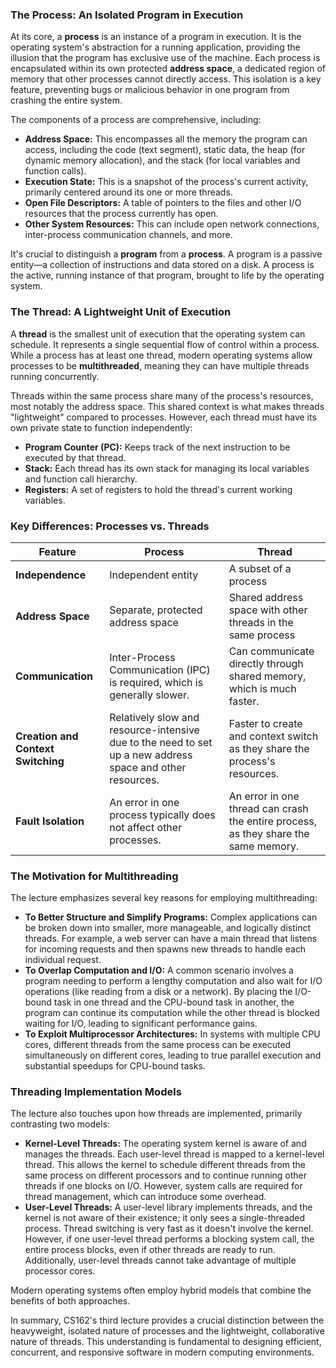 ### The Process: An Isolated Program in Execution

At its core, a **process** is an instance of a program in execution. It is the operating system's abstraction for a running application, providing the illusion that the program has exclusive use of the machine. Each process is encapsulated within its own protected **address space**, a dedicated region of memory that other processes cannot directly access. This isolation is a key feature, preventing bugs or malicious behavior in one program from crashing the entire system.

The components of a process are comprehensive, including:

- **Address Space:** This encompasses all the memory the program can access, including the code (text segment), static data, the heap (for dynamic memory allocation), and the stack (for local variables and function calls).
- **Execution State:** This is a snapshot of the process's current activity, primarily centered around its one or more threads.
- **Open File Descriptors:** A table of pointers to the files and other I/O resources that the process currently has open.
- **Other System Resources:** This can include open network connections, inter-process communication channels, and more.

It's crucial to distinguish a **program** from a **process**. A program is a passive entity—a collection of instructions and data stored on a disk. A process is the active, running instance of that program, brought to life by the operating system.

### The Thread: A Lightweight Unit of Execution

A **thread** is the smallest unit of execution that the operating system can schedule. It represents a single sequential flow of control within a process. While a process has at least one thread, modern operating systems allow processes to be **multithreaded**, meaning they can have multiple threads running concurrently.

Threads within the same process share many of the process's resources, most notably the address space. This shared context is what makes threads "lightweight" compared to processes. However, each thread must have its own private state to function independently:

- **Program Counter (PC):** Keeps track of the next instruction to be executed by that thread.
- **Stack:** Each thread has its own stack for managing its local variables and function call hierarchy.
- **Registers:** A set of registers to hold the thread's current working variables.

### Key Differences: Processes vs. Threads

| Feature | Process | Thread |
| --- | --- | --- |
| **Independence** | Independent entity | A subset of a process |
| **Address Space** | Separate, protected address space | Shared address space with other threads in the same process |
| **Communication** | Inter-Process Communication (IPC) is required, which is generally slower. | Can communicate directly through shared memory, which is much faster. |
| **Creation and Context Switching** | Relatively slow and resource-intensive due to the need to set up a new address space and other resources. | Faster to create and context switch as they share the process's resources. |
| **Fault Isolation** | An error in one process typically does not affect other processes. | An error in one thread can crash the entire process, as they share the same memory. |

### The Motivation for Multithreading

The lecture emphasizes several key reasons for employing multithreading:

- **To Better Structure and Simplify Programs:** Complex applications can be broken down into smaller, more manageable, and logically distinct threads. For example, a web server can have a main thread that listens for incoming requests and then spawns new threads to handle each individual request.
- **To Overlap Computation and I/O:** A common scenario involves a program needing to perform a lengthy computation and also wait for I/O operations (like reading from a disk or a network). By placing the I/O-bound task in one thread and the CPU-bound task in another, the program can continue its computation while the other thread is blocked waiting for I/O, leading to significant performance gains.
- **To Exploit Multiprocessor Architectures:** In systems with multiple CPU cores, different threads from the same process can be executed simultaneously on different cores, leading to true parallel execution and substantial speedups for CPU-bound tasks.

### Threading Implementation Models

The lecture also touches upon how threads are implemented, primarily contrasting two models:

- **Kernel-Level Threads:** The operating system kernel is aware of and manages the threads. Each user-level thread is mapped to a kernel-level thread. This allows the kernel to schedule different threads from the same process on different processors and to continue running other threads if one blocks on I/O. However, system calls are required for thread management, which can introduce some overhead.
- **User-Level Threads:** A user-level library implements threads, and the kernel is not aware of their existence; it only sees a single-threaded process. Thread switching is very fast as it doesn't involve the kernel. However, if one user-level thread performs a blocking system call, the entire process blocks, even if other threads are ready to run. Additionally, user-level threads cannot take advantage of multiple processor cores.

Modern operating systems often employ hybrid models that combine the benefits of both approaches.

In summary, CS162's third lecture provides a crucial distinction between the heavyweight, isolated nature of processes and the lightweight, collaborative nature of threads. This understanding is fundamental to designing efficient, concurrent, and responsive software in modern computing environments.